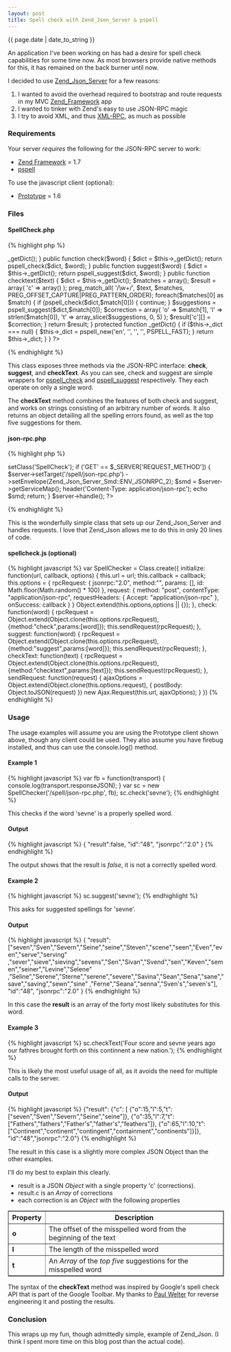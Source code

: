 ```yaml
---
layout: post
title: Spell check with Zend_Json_Server & pspell
---
```


<p class="large quiet">{{ page.date | date_to_string }}</p>

An application I've been working on has had a desire for spell check capabilities for some time now. As most browsers
provide native methods for this, it has remained on the back burner until now.

I decided to use [Zend_Json_Server][1] for a few reasons:

1. I wanted to avoid the overhead required to bootstrap and route requests in my MVC [Zend_Framework][2] app
2. I wanted to tinker with Zend's easy to use JSON-RPC magic
3. I try to avoid XML, and thus [XML-RPC][3], as much as possible

### Requirements

Your server _requires_ the following for the JSON-RPC server to work:

* [Zend Framework][2] = 1.7
* [pspell][4]

To use the javascript client (optional):

* [Prototype][5] = 1.6

### Files

#### SpellCheck.php

{% highlight php %}
<?php
/**
 * SpellCheck
 *
 * LICENSE
 *
 * This source file is subject to the new BSD license that is bundled
 * with this package in the file LICENSE.txt.
 * It is also available through the world-wide-web at this URL:
 * http://hobodave.com/license.txt
 *
 * @package    SpellCheck
 * @copyright  Copyright (c) 2008-2009 David Abdemoulaie (http://hobodave.com/)
 * @license    http://hobodave.com/license.txt New BSD License
 */
class SpellCheck
{
    protected function __construct()
    {
        $this->_getDict();
    }

    public function check($word)
    {
        $dict = $this->_getDict();
        return pspell_check($dict, $word);
    }

    public function suggest($word)
    {
        $dict = $this->_getDict();
        return pspell_suggest($dict, $word);
    }

    public function checktext($text)
    {
        $dict = $this->_getDict();
        $matches = array();

        $result = array(
            'c' => array()
        );

        preg_match_all(
            '/\w+/',
            $text,
            $matches,
            PREG_OFFSET_CAPTURE|PREG_PATTERN_ORDER);
        foreach($matches[0] as $match) {
            if (pspell_check($dict,$match[0])) {
                continue;
            }
            $suggestions = pspell_suggest($dict,$match[0]);

            $correction = array(
                'o' => $match[1],
                'l' => strlen($match[0]),
                't' => array_slice($suggestions, 0, 5)
            );
            $result['c'][] = $correction;
        }

        return $result;
    }

    protected function _getDict()
    {
        if ($this->_dict === null) {
            $this->_dict = pspell_new('en', '', '', '', PSPELL_FAST);
        }
        return $this->_dict;
    }
}
?>
{% endhighlight %}

This class exposes three methods via the JSON-RPC interface: **check**, **suggest**, and **checkText**. As you can see,
check and suggest are simple wrappers for [pspell_check][6] and [pspell_suggest][7] respectively. They each operate on
only a single word.

The **checkText** method combines the features of both check and suggest, and works on strings consisting of an
arbitrary number of words. It also returns an object detailing all the spelling errors found, as well as the top five
suggestions for them.

#### json-rpc.php

{% highlight php %}
<?php
set_include_path('./lib:.');

include 'lib/Zend/Loader.php';
Zend_Loader::registerAutoload();

$server = new Zend_Json_Server();
$server->setClass('SpellCheck');
if ('GET' == $_SERVER['REQUEST_METHOD']) {
    $server->setTarget('/spell/json-rpc.php')
           ->setEnvelope(Zend_Json_Server_Smd::ENV_JSONRPC_2);

    $smd = $server->getServiceMap();

    header('Content-Type: application/json-rpc');
    echo $smd;
    return;
}

$server->handle();
?>
{% endhighlight %}

This is the wonderfully simple class that sets up our Zend_Json_Server and handles requests. I love that Zend_Json
allows me to do this in only 20 lines of code.

#### spellcheck.js (optional)

{% highlight javascript %}
var SpellChecker = Class.create({
  initialize: function(url, callback, options) {
    this.url = url;
    this.callback = callback;
    this.options = {
      rpcRequest: {
          jsonrpc:"2.0",
          method:"",
          params: [],
          id: Math.floor(Math.random() * 100)
      },
      request: {
          method: "post",
          contentType: "application/json-rpc",
          requestHeaders: { Accept: "application/json-rpc" },
          onSuccess: callback
      }
    }
    Object.extend(this.options,options || {});
  },
  check: function(word) {
    rpcRequest = Object.extend(Object.clone(this.options.rpcRequest), {method:"check",params:[word]});
    this.sendRequest(rpcRequest);
  },
  suggest: function(word) {
    rpcRequest = Object.extend(Object.clone(this.options.rpcRequest), {method:"suggest",params:[word]});
    this.sendRequest(rpcRequest);
  },
  checkText: function(text) {
    rpcRequest = Object.extend(Object.clone(this.options.rpcRequest), {method:"checktext",params:[text]});
    this.sendRequest(rpcRequest);
  },
  sendRequest: function(request) {
    ajaxOptions = Object.extend(Object.clone(this.options.request), {
        postBody: Object.toJSON(request)
    })
    new Ajax.Request(this.url, ajaxOptions);
  }
})
{% endhighlight %}

### Usage

The usage examples will assume you are using the Prototype client shown above, though any client could be used. They
also assume you have firebug installed, and thus can use the console.log() method.

#### Example 1

{% highlight javascript %}
var fb = function(transport) {
  console.log(transport.responseJSON);
}
var sc = new SpellChecker('/spell/json-rpc.php', fb);
sc.check('sevne');
{% endhighlight %}

This checks if the word 'sevne' is a properly spelled word.

#### Output

{% highlight javascript %}
{
  "result":false,
  "id":"48",
  "jsonrpc":"2.0"
}
{% endhighlight %}

The output shows that the result is *false*, it is not a correctly spelled word.

#### Example 2

{% highlight javascript %}
sc.suggest('sevne');
{% endhighlight %}

This asks for suggested spellings for 'sevne'.

#### Output

{% highlight javascript %}
{
  "result": ["seven","Sven","Severn","Seine","seine","Steven","scene","seen","Even","even","serve","serving"
,"sever","sieve","sieving","sevens","Sen","Sivan","Svend","sen","Keven","semen","seiner","Levine","Selene"
,"Seline","Serene","Sterne","serene","severe","Savina","Sean","Sena","sane","save","saving","sewn","sine"
,"Ferne","Seana","senna","Sven's","seven's"],
  "id":"48",
  "jsonrpc":"2.0"
}
{% endhighlight %}

In this case the **result** is an array of the forty most likely substitutes for this word.

#### Example 3

{% highlight javascript %}
sc.checkText('Four score and sevne years ago our fathres brought forth on this continnent a new nation.');
{% endhighlight %}

This is likely the most useful usage of all, as it avoids the need for multiple calls to the server.

#### Output

{% highlight javascript %}
{"result": {"c": [
  {"o":15,"l":5,"t":["seven","Sven","Severn","Seine","seine"]},
  {"o":35,"l":7,"t":["Fathers","fathers","Father's","father's","feathers"]},
  {"o":65,"l":10,"t":["Continent","continent","contingent","containment","continents"]}]},
"id":"48","jsonrpc":"2.0"}
{% endhighlight %}

The result in this case is a slightly more complex JSON Object than the other examples.

I'll do my best to explain this clearly.

* result is a JSON _Object_ with a single property 'c' (corrections).
* result.c is an _Array_ of corrections
* each correction is an _Object_ with the following properties

<table border="1px" cellspacing="0" cellpadding="0">
  <tr><th>Property</th><th>Description</th></tr>
  <tr><td><strong>o</strong></td><td>The offset of the misspelled word from the beginning of the text</td></tr>
  <tr><td><strong>l</strong></td><td>The length of the misspelled word</td></tr>
  <tr><td><strong>t</strong></td><td>An <em>Array</em> of the <em>top five</em> suggestions for the misspelled word</td></tr>
</table>

The syntax of the **checkText** method was inspired by Google's spell check API that is part of the Google Toolbar.
My thanks to [Paul Welter][8] for reverse engineering it and posting the results.

### Conclusion

This wraps up my fun, though admittedly simple, example of Zend_Json. (I think I spent more time on this blog post than the actual code).

[1]: http://framework.zend.com/manual/en/zend.json.server.html "Zend Json Server"
[2]: http://framework.zend.com/ "Zend Framework"
[3]: http://framework.zend.com/manual/en/zend.xmlrpc.html "Zend XML-RPC"
[4]: http://us3.php.net/manual/en/book.pspell.php "pspell"
[5]: http://www.prototypejs.org/ "prototype"
[6]: http://us3.php.net/manual/en/function.pspell-check.php "pspell_check"
[7]: http://us3.php.net/manual/en/function.pspell-suggest.php "pspell_suggest"
[8]: http://weblogs.asp.net/pwelter34/archive/2005/07/19/419838.aspx "Paul Welter"
